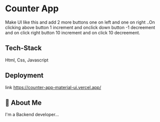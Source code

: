 # Counter App
Make UI like this and add 2 more buttons one on left and one on right ..On clicking above button 1 increment and onclick down button -1 decreement and on click right button 10 increment and on click 10 decreement.

## Tech-Stack
Html, Css, Javascript

## Deployment
link https://counter-app-material-ui.vercel.app/

## 🚀 About Me
I'm a Backend developer...

